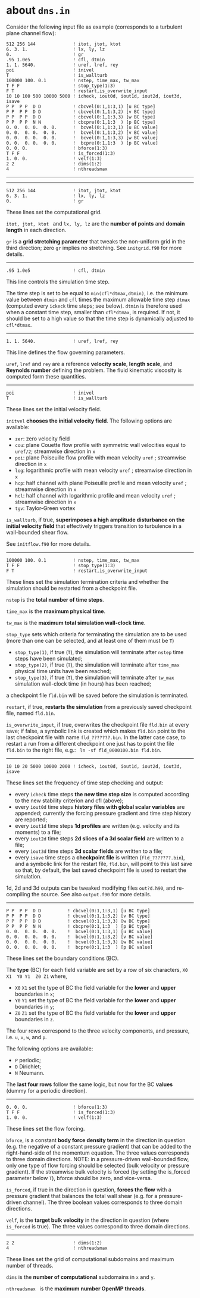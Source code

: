# about `dns.in`

Consider the following input file as example (corresponds to a turbulent plane channel flow):

~~~
512 256 144              ! itot, jtot, ktot
6. 3. 1.                 ! lx, ly, lz
0.                       ! gr
.95 1.0e5                ! cfl, dtmin
1. 1. 5640.              ! uref, lref, rey
poi                      ! inivel
T                        ! is_wallturb
100000 100. 0.1          ! nstep, time_max, tw_max
T F F                    ! stop_type(1:3)
F T                      ! restart,is_overwrite_input
10 10 100 500 10000 5000 ! icheck, iout0d, iout1d, iout2d, iout3d, isave
P P  P P  D D            ! cbcvel(0:1,1:3,1) [u BC type]
P P  P P  D D            ! cbcvel(0:1,1:3,2) [v BC type]
P P  P P  D D            ! cbcvel(0:1,1:3,3) [w BC type]
P P  P P  N N            ! cbcpre(0:1,1:3  ) [p BC type]
0. 0.  0. 0.  0. 0.      !  bcvel(0:1,1:3,1) [u BC value]
0. 0.  0. 0.  0. 0.      !  bcvel(0:1,1:3,2) [v BC value]
0. 0.  0. 0.  0. 0.      !  bcvel(0:1,1:3,3) [w BC value]
0. 0.  0. 0.  0. 0.      !  bcpre(0:1,1:3  ) [p BC value]
0. 0. 0.                 ! bforce(1:3)
T F F                    ! is_forced(1:3)
1. 0. 0.                 ! velf(1:3)
2 2                      ! dims(1:2)
4                        ! nthreadsmax
~~~

---
---

~~~
512 256 144              ! itot, jtot, ktot
6. 3. 1.                 ! lx, ly, lz
0.                       ! gr
~~~

These lines set the computational grid.

`itot, jtot, ktot ` and `lx, ly, lz` are the **number of points**  and **domain length** in each direction.

`gr` is a **grid stretching parameter** that tweaks the non-uniform grid in the third direction; zero `gr` implies no stretching. See `initgrid.f90` for more details.

---

~~~
.95 1.0e5                ! cfl, dtmin
~~~

This line controls the simulation time step.

The time step is set to be equal to `min(cfl*dtmax,dtmin)`, i.e. the minimum value between `dtmin` and `cfl` times the maximum allowable time step `dtmax` (computed every `ickeck` time steps; see below).
`dtmin` is therefore used when a constant time step, smaller than `cfl*dtmax`, is required. If not, it should be set to a high value so that the time step is dynamically adjusted to `cfl*dtmax`.

---

~~~
1. 1. 5640.              ! uref, lref, rey
~~~

This line defines the flow governing parameters.

`uref`, `lref` and `rey` are a reference **velocity scale**, **length scale**, and **Reynolds number** defining the problem. The fluid kinematic viscosity is computed form these quantities.

---

~~~
poi                      ! inivel
T                        ! is_wallturb
~~~

These lines set the initial velocity field.

`initvel` **chooses the initial velocity field**. The following options are available:

* `zer`: zero velocity field
* `cou`: plane Couette flow profile with symmetric wall velocities equal to `uref/2`; streamwise direction in `x`
* `poi`: plane Poiseuille flow profile with mean velocity `uref`                    ; streamwise direction in `x`
* `log`: logarithmic profile with mean velocity `uref`                              ; streamwise direction in `x`
* `hcp`: half channel with plane Poiseuille profile and mean velocity `uref`        ; streamwise direction in `x`
* `hcl`: half channel with logarithmic profile and mean velocity `uref`             ; streamwise direction in `x`
* `tgv`: Taylor-Green vortex

`is_wallturb`, if true, **superimposes a high amplitude disturbance on the initial velocity field** that effectively triggers transition to turbulence in a wall-bounded shear flow.

See `initflow.f90` for more details.

---

~~~
100000 100. 0.1          ! nstep, time_max, tw_max
T F F                    ! stop_type(1:3)
F T                      ! restart,is_overwrite_input
~~~

These lines set the simulation termination criteria and whether the simulation should be restarted from a checkpoint file.

`nstep` is the **total number of time steps**.

`time_max` is the **maximum physical time**.

`tw_max` is the **maximum total simulation wall-clock time**.

`stop_type` sets which criteria for terminating the simulation are to be used (more than one can be selected, and at least one of them must be `T`)

* `stop_type(1)`, if true (`T`), the simulation will terminate after `nstep` time steps have been simulated;
* `stop_type(2)`, if true (`T`), the simulation will terminate after `time_max` physical time units have been reached;
* `stop_type(3)`, if true (`T`), the simulation will terminate after `tw_max` simulation wall-clock time (in hours) has been reached;

a checkpoint file `fld.bin` will be saved before the simulation is terminated.

`restart`, if true, **restarts the simulation** from a previously saved checkpoint file, named `fld.bin`. 

`is_overwrite_input`, if true, overwrites the checkpoint file `fld.bin` at every save; if false, a symbolic link is created which makes `fld.bin` point to the last checkpoint file with name `fld_???????.bin`. In the latter case case, to restart a run from a different checkpoint one just has to point the file `fld.bin` to the right file, e.g.: ` ln -sf fld_0000100.bin fld.bin`.

---

~~~
10 10 20 5000 10000 2000 ! icheck, iout0d, iout1d, iout2d, iout3d, isave
~~~

These lines set the frequency of time step checking and output:

* every `icheck` time steps **the new time step size** is computed according to the new stability criterion and cfl (above);
* every `iout0d` time steps **history files with global scalar variables** are appended; currently the forcing pressure gradient and time step history are reported;
* every `iout1d` time steps **1d profiles** are written (e.g. velocity and its moments) to a file;
* every `iout2d` time steps **2d slices of a 3d scalar field** are written to a file;
* every `iout3d` time steps **3d scalar fields** are written to a file;
* every `isave`  time steps a **checkpoint file** is written (`fld_???????.bin`), and a symbolic link for the restart file, `fld.bin`, will point to this last save so that, by default, the last saved checkpoint file is used to restart the simulation.

1d, 2d and 3d outputs can be tweaked modifying files `out?d.h90`, and re-compiling the source. See also `output.f90` for more details.

---

~~~
P P  P P  D D          ! cbcvel(0:1,1:3,1) [u BC type]
P P  P P  D D          ! cbcvel(0:1,1:3,2) [v BC type]
P P  P P  D D          ! cbcvel(0:1,1:3,3) [w BC type]
P P  P P  N N          ! cbcpre(0:1,1:3  ) [p BC type]
0. 0.  0. 0.  0. 0.    !  bcvel(0:1,1:3,1) [u BC value]
0. 0.  0. 0.  0. 0.    !  bcvel(0:1,1:3,2) [v BC value]
0. 0.  0. 0.  0. 0.    !  bcvel(0:1,1:3,3) [w BC value]
0. 0.  0. 0.  0. 0.    !  bcpre(0:1,1:3  ) [p BC value]
~~~

These lines set the boundary conditions (BC).

The **type** (BC) for each field variable are set by a row of six characters, `X0 X1  Y0 Y1  Z0 Z1` where,

* `X0` `X1` set the type of BC the field variable for the **lower** and **upper** boundaries in `x`;
* `Y0` `Y1` set the type of BC the field variable for the **lower** and **upper** boundaries in `y`;
* `Z0` `Z1` set the type of BC the field variable for the **lower** and **upper** boundaries in `z`.

The four rows correspond to the three velocity components, and pressure, i.e. `u`, `v`, `w`, and `p`.

The following options are available:

* `P` periodic;
* `D` Dirichlet;
* `N` Neumann.

The **last four rows** follow the same logic, but now for the BC **values** (dummy for a periodic direction).

---

~~~
0. 0. 0.                 ! bforce(1:3)
T F F                    ! is_forced(1:3)
1. 0. 0.                 ! velf(1:3)
~~~
These lines set the flow forcing.

`bforce`, is a constant **body force density term** in the direction in question (e.g. the negative of a constant pressure gradient) that can be added to the right-hand-side of the momentum equation. The three values corresponds to three domain directions. NOTE: in a pressure-driven wall-bounded flow, only one type of flow forcing should be selected (bulk velocity or pressure gradient). If the streamwise bulk velocity is forced (by setting the is_forced parameter below `T`), bforce should be zero, and vice-versa.

`is_forced`, if true in the direction in question, **forces the flow** with a pressure gradient that balances the total wall shear (e.g. for a pressure-driven channel). The three boolean values corresponds to three domain directions.

`velf`, is the **target bulk velocity** in the direction in question (where `is_forced` is true). The three values correspond to three domain directions.


---

~~~
2 2                      ! dims(1:2)
4                        ! nthreadsmax
~~~

These lines set the grid of computational subdomains and maximum number of threads.

`dims` is the **number of computational** subdomains in `x` and `y`.

`nthreadsmax ` is the **maximum number OpenMP threads**.
